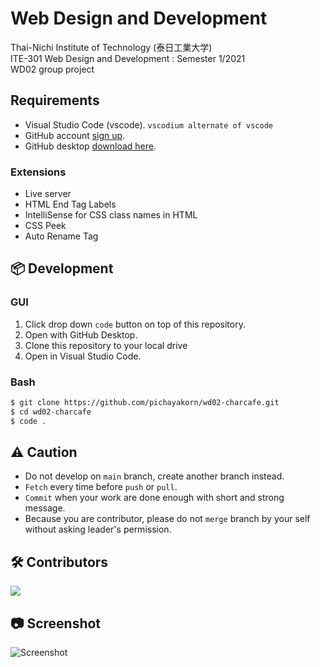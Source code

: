 # Web Design and Development

Thai-Nichi Institute of Technology (泰日工業大学)  
ITE-301 Web Design and Development : Semester 1/2021  
WD02 group project

## Requirements

- Visual Studio Code (vscode). `vscodium alternate of vscode`
- GitHub account [sign up](https://github.com/).
- GitHub desktop [download here](https://desktop.github.com/).

### Extensions

- Live server
- HTML End Tag Labels
- IntelliSense for CSS class names in HTML
- CSS Peek
- Auto Rename Tag

## 📦 Development

### GUI

1. Click drop down `code` button on top of this repository.
2. Open with GitHub Desktop.
3. Clone this repository to your local drive
4. Open in Visual Studio Code.

### Bash

```bash
$ git clone https://github.com/pichayakorn/wd02-charcafe.git
$ cd wd02-charcafe
$ code .
```

## ⚠️ Caution

- Do not develop on `main` branch, create another branch instead.
- `Fetch` every time before `push` or `pull`.
- `Commit` when your work are done enough with short and strong message.
- Because you are contributor, please do not `merge` branch by your self without asking leader's permission.

## 🛠️ Contributors

<a href="https://github.com/pichayakorn/wd02-charcafe/graphs/contributors">
  <img src="https://contrib.rocks/image?repo=pichayakorn/wd02-charcafe" />
</a>

## 📷 Screenshot

![Screenshot](./screenshot/full_page.jpeg)
